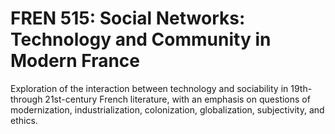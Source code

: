 # FREN 515: Social Networks: Technology and Community in Modern France

Exploration of the interaction between technology and sociability in 19th- through 21st-century French literature, with an emphasis on questions of modernization, industrialization, colonization, globalization, subjectivity, and ethics.